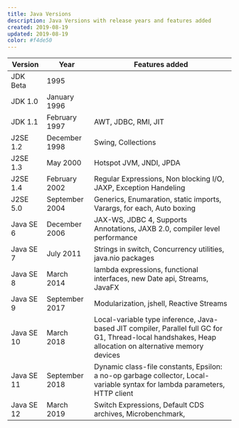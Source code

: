 ```yaml
---
title: Java Versions
description: Java Versions with release years and features added
created: 2019-08-19
updated: 2019-08-19
color: #f4de50
---
```


| Version | Year | Features added | 
|--------|--------|--------|
|JDK Beta|1995||
|JDK 1.0|January 1996||
|JDK 1.1|February 1997	|AWT, JDBC, RMI, JIT|
|J2SE 1.2|December 1998|Swing, Collections|
|J2SE 1.3|May 2000|Hotspot JVM, JNDI, JPDA|
|J2SE 1.4|February 2002|Regular Expressions, Non blocking I/O, JAXP, Exception Handeling|
|J2SE 5.0|September 2004|Generics, Enumaration, static imports, Varargs, for each, Auto boxing|
|Java SE 6|December 2006|JAX-WS, JDBC 4, Supports Annotations, JAXB 2.0, compiler level performance|
|Java SE 7|July 2011|Strings in switch, Concurrency utilities, java.nio packages|
|Java SE 8|March 2014|lambda expressions, functional interfaces, new Date api, Streams, JavaFX|
|Java SE 9|September 2017|Modularization, jshell, Reactive Streams|
|Java SE 10|March 2018|Local-variable type inference, Java-based JIT compiler, Parallel full GC for G1, Thread-local handshakes, Heap allocation on alternative memory devices|
|Java SE 11|September 2018|Dynamic class-file constants, Epsilon: a no-op garbage collector, Local-variable syntax for lambda parameters, HTTP client|
|Java SE 12|March 2019|Switch Expressions, Default CDS archives, Microbenchmark, |